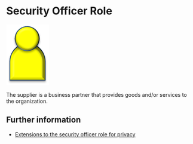 <!-- SPDX-License-Identifier: Apache-2.0 -->

# Security Officer Role

![Icon](security-officer-role.png)

The supplier is a business partner that provides goods and/or services to
the organization.


## Further information

* [Extensions to the security officer role for privacy](../../data-privacy-pack/role-extensions-for-privacy.md)
